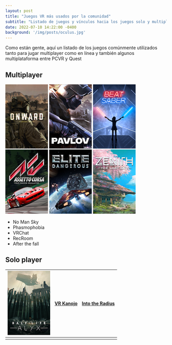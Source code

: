```yaml
---
layout: post
title: "Juegos VR más usados por la comunidad"
subtitle: "Listado de juegos y vínculos hacia los juegos solo y multiplayer más jugados "
date: 2022-07-10 14:22:00 -0400
background: '/img/posts/oculus.jpg'
---
```


Como están gente, aquí un listado de los juegos comúnmente utilizados tanto para jugar multiplayer como en línea y también algunos multiplataforma entre PCVR y Quest

## Multiplayer

[![OnWard](/img/games/onward.png#left)](https://store.steampowered.com/app/496240/Onward/)
[![Pavlov](/img/games/pavlov.png#left)](https://store.steampowered.com/app/555160/Pavlov_VR/)
[![Beat Saber](/img/games/beat_saber.png#left)](https://store.steampowered.com/app/620980/Beat_Saber/)
[![Assetto Corsa](/img/games/assetto_corsa.png#left)](https://store.steampowered.com/app/244210/Assetto_Corsa/)
[![Elite Dangerous](/img/games/elite_dangerous.png#left)](https://store.steampowered.com/app/359320/Elite_Dangerous/)
[![Zenith](/img/games/zenith.png#left)](https://store.steampowered.com/app/1403370/Zenith_The_Last_City/)

- No Man Sky
- Phasmophobia
- VRChat
- RecRoom
- After the fall

## Solo player

| [![HalfLife Alyx](/img/games/halflife_alyx.png)](https://store.steampowered.com/app/546560/HalfLife_Alyx/) | [VR Kanojo](https://store.steampowered.com/app/751440/VR_Kanojo__VR/) | [Into the Radius](https://store.steampowered.com/app/1012790/Into_the_Radius_VR/) |
| ------------- | ------------- | ------------- |
|  |  |
